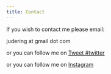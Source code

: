 ```yaml
---
title: Contact
---
```

If you wish to contact me please email:

judering at gmail dot com

or you can follow me on <a href="https://twitter.com/intent/tweet?button_hashtag=twitter&ref_src=twsrc%5Etfw" class="twitter-hashtag-button" data-show-count="false">Tweet #twitter</a><script async src="https://platform.twitter.com/widgets.js" charset="utf-8"></script>

or you can follow me on [Instagram](https://www.instagram.com/jude_ring/)